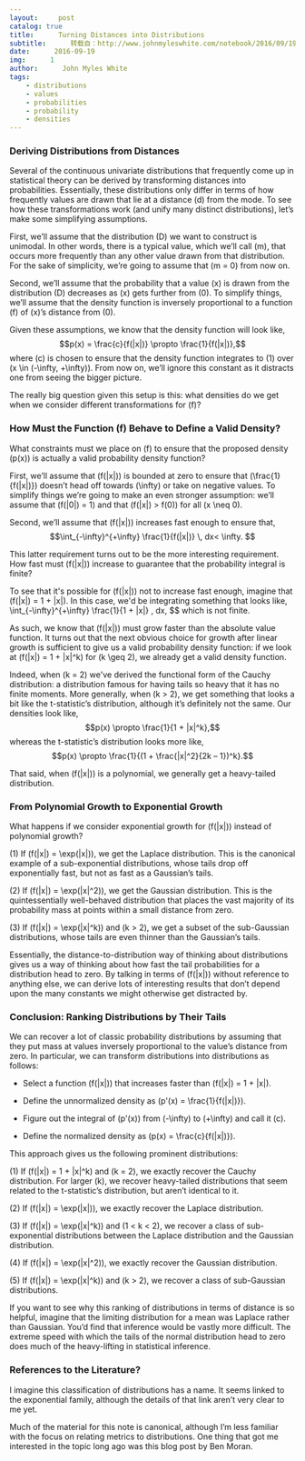 ```yaml
---
layout:     post
catalog: true
title:      Turning Distances into Distributions
subtitle:      转载自：http://www.johnmyleswhite.com/notebook/2016/09/19/turning-distances-in-distributions/
date:      2016-09-19
img:      1
author:      John Myles White
tags:
    - distributions
    - values
    - probabilities
    - probability
    - densities
---
```


### Deriving Distributions from Distances

Several of the continuous univariate distributions that frequently come up in statistical theory can be derived by transforming distances into probabilities. Essentially, these distributions only differ in terms of how frequently values are drawn that lie at a distance \(d\) from the mode. To see how these transformations work (and unify many distinct distributions), let’s make some simplifying assumptions.

First, we’ll assume that the distribution \(D\) we want to construct is unimodal. In other words, there is a typical value, which we’ll call \(m\), that occurs more frequently than any other value drawn from that distribution. For the sake of simplicity, we’re going to assume that \(m = 0\) from now on.

Second, we’ll assume that the probability that a value \(x\) is drawn from the distribution \(D\) decreases as \(x\) gets further from \(0\). To simplify things, we’ll assume that the density function is inversely proportional to a function \(f\) of \(x\)’s distance from \(0\).

Given these assumptions, we know that the density function will look like,$$p(x) = \frac{c}{f(|x|)} \propto \frac{1}{f(|x|)},$$where \(c\) is chosen to ensure that the density function integrates to \(1\) over \(x \in (-\infty, +\infty)\). From now on, we’ll ignore this constant as it distracts one from seeing the bigger picture.

The really big question given this setup is this: what densities do we get when we consider different transformations for \(f\)?

### How Must the Function \(f\) Behave to Define a Valid Density?

What constraints must we place on \(f\) to ensure that the proposed density \(p(x)\) is actually a valid probability density function?

First, we’ll assume that \(f(|x|)\) is bounded at zero to ensure that \(\frac{1}{f(|x|)}\) doesn’t head off towards \(\infty\) or take on negative values. To simplify things we’re going to make an even stronger assumption: we’ll assume that \(f(|0|) = 1\) and that \(f(|x|) > f(0)\) for all \(x \neq 0\).

Second, we’ll assume that \(f(|x|)\) increases fast enough to ensure that,$$\int_{-\infty}^{+\infty} \frac{1}{f(|x|)} \, dx< \infty.
$$

This latter requirement turns out to be the more interesting requirement. How fast must \(f(|x|)\) increase to guarantee that the probability integral is finite?

To see that it's possible for \(f(|x|)\) not to increase fast enough, imagine that \(f(|x|) = 1 + |x|\). In this case, we'd be integrating something that looks like,
\int_{-\infty}^{+\infty} \frac{1}{1 + |x|} \, dx,
$$
which is not finite.

As such, we know that \(f(|x|)\) must grow faster than the absolute value function. It turns out that the next obvious choice for growth after linear growth is sufficient to give us a valid probability density function: if we look at \(f(|x|) = 1 + |x|^k\) for \(k \geq 2\), we already get a valid density function.

Indeed, when \(k = 2\) we've derived the functional form of the Cauchy distribution: a distribution famous for having tails so heavy that it has no finite moments. More generally, when \(k > 2\), we get something that looks a bit like the t-statistic’s distribution, although it’s definitely not the same. Our densities look like,$$p(x) \propto \frac{1}{1 + |x|^k},$$whereas the t-statistic’s distribution looks more like,$$p(x) \propto \frac{1}{(1 + \frac{|x|^2}{2k – 1})^k}.$$

That said, when \(f(|x|)\) is a polynomial, we generally get a heavy-tailed distribution.

### From Polynomial Growth to Exponential Growth

What happens if we consider exponential growth for \(f(|x|)\) instead of polynomial growth?

(1) If \(f(|x|) = \exp(|x|)\), we get the Laplace distribution. This is the canonical example of a sub-exponential distributions, whose tails drop off exponentially fast, but not as fast as a Gaussian’s tails.

(2) If \(f(|x|) = \exp(|x|^2)\), we get the Gaussian distribution. This is the quintessentially well-behaved distribution that places the vast majority of its probability mass at points within a small distance from zero.

(3) If \(f(|x|) = \exp(|x|^k)\) and \(k > 2\), we get a subset of the sub-Gaussian distributions, whose tails are even thinner than the Gaussian’s tails.

Essentially, the distance-to-distribution way of thinking about distributions gives us a way of thinking about how fast the tail probabilities for a distribution head to zero. By talking in terms of \(f(|x|)\) without reference to anything else, we can derive lots of interesting results that don’t depend upon the many constants we might otherwise get distracted by.

### Conclusion: Ranking Distributions by Their Tails

We can recover a lot of classic probability distributions by assuming that they put mass at values inversely proportional to the value’s distance from zero. In particular, we can transform distributions into distributions as follows:

* Select a function \(f(|x|)\) that increases faster than \(f(|x|) = 1 + |x|\).

* Define the unnormalized density as \(p'(x) = \frac{1}{f(|x|)}\).

* Figure out the integral of \(p'(x)\) from \(-\infty\) to \(+\infty\) and call it \(c\).

* Define the normalized density as \(p(x) = \frac{c}{f(|x|)}\).

This approach gives us the following prominent distributions:

(1) If \(f(|x|) = 1 + |x|^k\) and \(k = 2\), we exactly recover the Cauchy distribution. For larger \(k\), we recover heavy-tailed distributions that seem related to the t-statistic’s distribution, but aren’t identical to it.

(2) If \(f(|x|) = \exp(|x|)\), we exactly recover the Laplace distribution.

(3) If \(f(|x|) = \exp(|x|^k)\) and \(1 < k < 2\), we recover a class of sub-exponential distributions between the Laplace distribution and the Gaussian distribution.

(4) If \(f(|x|) = \exp(|x|^2)\), we exactly recover the Gaussian distribution.

(5) If \(f(|x|) = \exp(|x|^k)\) and \(k > 2\), we recover a class of sub-Gaussian distributions.

If you want to see why this ranking of distributions in terms of distance is so helpful, imagine that the limiting distribution for a mean was Laplace rather than Gaussian. You’d find that inference would be vastly more difficult. The extreme speed with which the tails of the normal distribution head to zero does much of the heavy-lifting in statistical inference.

### References to the Literature?

I imagine this classification of distributions has a name. It seems linked to the exponential family, although the details of that link aren’t very clear to me yet.

Much of the material for this note is canonical, although I’m less familiar with the focus on relating metrics to distributions. One thing that got me interested in the topic long ago was this blog post by Ben Moran.
